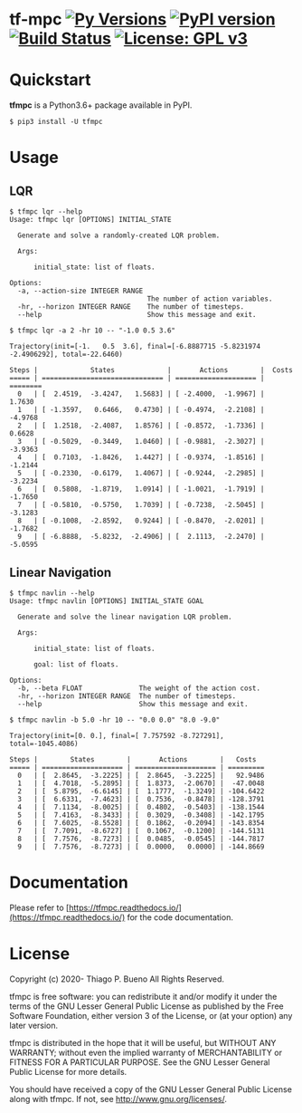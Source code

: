 # tf-mpc [![Py Versions][py-versions.svg]][pypi-project] [![PyPI version][pypi-version.svg]][pypi-version] [![Build Status][travis.svg]][travis-project] [![License: GPL v3][license.svg]][license]


# Quickstart

**tfmpc** is a Python3.6+ package available in PyPI.

```text
$ pip3 install -U tfmpc
```


# Usage

## LQR

```text
$ tfmpc lqr --help
Usage: tfmpc lqr [OPTIONS] INITIAL_STATE

  Generate and solve a randomly-created LQR problem.

  Args:

      initial_state: list of floats.

Options:
  -a, --action-size INTEGER RANGE
                                  The number of action variables.
  -hr, --horizon INTEGER RANGE    The number of timesteps.
  --help                          Show this message and exit.
```

```text
$ tfmpc lqr -a 2 -hr 10 -- "-1.0 0.5 3.6"

Trajectory(init=[-1.   0.5  3.6], final=[-6.8887715 -5.8231974 -2.4906292], total=-22.6460)

Steps |             States             |       Actions        |  Costs  
===== | ============================== | ==================== | ========
  0   | [  2.4519,  -3.4247,   1.5683] | [ -2.4000,  -1.9967] |   1.7630
  1   | [ -1.3597,   0.6466,   0.4730] | [ -0.4974,  -2.2108] |  -4.9768
  2   | [  1.2518,  -2.4087,   1.8576] | [ -0.8572,  -1.7336] |   0.6628
  3   | [ -0.5029,  -0.3449,   1.0460] | [ -0.9881,  -2.3027] |  -3.9363
  4   | [  0.7103,  -1.8426,   1.4427] | [ -0.9374,  -1.8516] |  -1.2144
  5   | [ -0.2330,  -0.6179,   1.4067] | [ -0.9244,  -2.2985] |  -3.2234
  6   | [  0.5808,  -1.8719,   1.0914] | [ -1.0021,  -1.7919] |  -1.7650
  7   | [ -0.5810,  -0.5750,   1.7039] | [ -0.7238,  -2.5045] |  -3.1283
  8   | [ -0.1008,  -2.8592,   0.9244] | [ -0.8470,  -2.0201] |  -1.7682
  9   | [ -6.8888,  -5.8232,  -2.4906] | [  2.1113,  -2.2470] |  -5.0595

```

## Linear Navigation

```text
$ tfmpc navlin --help
Usage: tfmpc navlin [OPTIONS] INITIAL_STATE GOAL

  Generate and solve the linear navigation LQR problem.

  Args:

      initial_state: list of floats.

      goal: list of floats.

Options:
  -b, --beta FLOAT              The weight of the action cost.
  -hr, --horizon INTEGER RANGE  The number of timesteps.
  --help                        Show this message and exit.
```

```text
$ tfmpc navlin -b 5.0 -hr 10 -- "0.0 0.0" "8.0 -9.0"

Trajectory(init=[0. 0.], final=[ 7.757592 -8.727291], total=-1045.4086)

Steps |        States        |       Actions        |   Costs  
===== | ==================== | ==================== | =========
  0   | [  2.8645,  -3.2225] | [  2.8645,  -3.2225] |   92.9486
  1   | [  4.7018,  -5.2895] | [  1.8373,  -2.0670] |  -47.0048
  2   | [  5.8795,  -6.6145] | [  1.1777,  -1.3249] | -104.6422
  3   | [  6.6331,  -7.4623] | [  0.7536,  -0.8478] | -128.3791
  4   | [  7.1134,  -8.0025] | [  0.4802,  -0.5403] | -138.1544
  5   | [  7.4163,  -8.3433] | [  0.3029,  -0.3408] | -142.1795
  6   | [  7.6025,  -8.5528] | [  0.1862,  -0.2094] | -143.8354
  7   | [  7.7091,  -8.6727] | [  0.1067,  -0.1200] | -144.5131
  8   | [  7.7576,  -8.7273] | [  0.0485,  -0.0545] | -144.7817
  9   | [  7.7576,  -8.7273] | [  0.0000,   0.0000] | -144.8669

```

# Documentation

Please refer to [https://tfmpc.readthedocs.io/](https://tfmpc.readthedocs.io/) for the code documentation.


# License

Copyright (c) 2020- Thiago P. Bueno All Rights Reserved.

tfmpc is free software: you can redistribute it and/or modify it
under the terms of the GNU Lesser General Public License as published by
the Free Software Foundation, either version 3 of the License, or (at
your option) any later version.

tfmpc is distributed in the hope that it will be useful, but
WITHOUT ANY WARRANTY; without even the implied warranty of
MERCHANTABILITY or FITNESS FOR A PARTICULAR PURPOSE. See the GNU Lesser
General Public License for more details.

You should have received a copy of the GNU Lesser General Public License
along with tfmpc. If not, see http://www.gnu.org/licenses/.


[py-versions.svg]: https://img.shields.io/pypi/pyversions/tfmpc.svg?logo=python&logoColor=white
[pypi-project]: https://pypi.org/project/tfmpc

[pypi-version.svg]: https://badge.fury.io/py/tfmpc.svg
[pypi-version]: https://badge.fury.io/py/tfmpc

[travis.svg]: https://img.shields.io/travis/thiagopbueno/tf-mpc/master.svg?logo=travis
[travis-project]: https://travis-ci.org/thiagopbueno/tf-mpc

[license.svg]: https://img.shields.io/badge/License-GPL%20v3-blue.svg
[license]: https://github.com/thiagopbueno/tf-mpc/blob/master/LICENSE